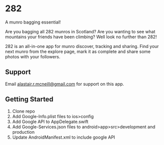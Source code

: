# 282

A munro bagging essential!

Are you bagging all 282 munros in Scotland? Are you wanting to see what mountains your friends have been climbing? Well look no further than 282!

282 is an all-in-one app for munro discover, tracking and sharing. Find your next munro from the explore page, mark it as complete and share some photos with your followers.

## Support

Email alastair.r.mcneill@gmail.com for support on this app.

## Getting Started

1. Clone repo
2. Add Google-Info.plist files to ios>config
3. Add Google API to AppDelegate.swift
4. Add Google-Services.json files to android>app>src>development and production
5. Update AndroidManifest.xml to include google API
